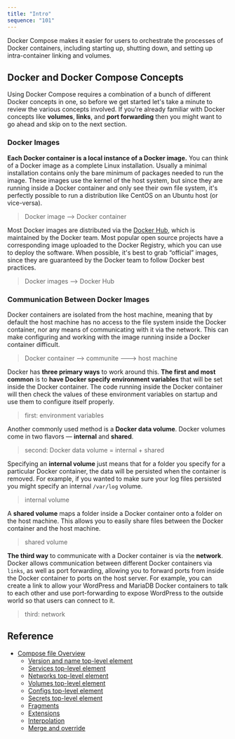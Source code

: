 ```yaml
---
title: "Intro"
sequence: "101"
---
```


Docker Compose makes it easier for users to orchestrate the processes of Docker containers,
including starting up, shutting down, and setting up intra-container linking and volumes.

## Docker and Docker Compose Concepts

Using Docker Compose requires a combination of a bunch of different Docker concepts in one,
so before we get started let's take a minute to review the various concepts involved.
If you're already familiar with Docker concepts like **volumes**, **links**, and **port forwarding**
then you might want to go ahead and skip on to the next section.

### Docker Images

**Each Docker container is a local instance of a Docker image.**
You can think of a Docker image as a complete Linux installation.
Usually a minimal installation contains only the bare minimum of packages needed to run the image.
These images use the kernel of the host system,
but since they are running inside a Docker container and only see their own file system,
it's perfectly possible to run a distribution like CentOS on an Ubuntu host (or vice-versa).

> Docker image --> Docker container

Most Docker images are distributed via the [Docker Hub](https://hub.docker.com/),
which is maintained by the Docker team.
Most popular open source projects have a corresponding image uploaded to the Docker Registry,
which you can use to deploy the software.
When possible, it's best to grab “official” images,
since they are guaranteed by the Docker team to follow Docker best practices.

> Docker images --> Docker Hub

### Communication Between Docker Images

Docker containers are isolated from the host machine,
meaning that by default the host machine has no access to the file system inside the Docker container,
nor any means of communicating with it via the network.
This can make configuring and working with the image running inside a Docker container difficult.

> Docker container --> communite ---> host machine

Docker has **three primary ways** to work around this.
**The first and most common** is to **have Docker specify environment variables**
that will be set inside the Docker container.
The code running inside the Docker container will then check the values of these environment variables on startup
and use them to configure itself properly.

> first: environment variables

Another commonly used method is a **Docker data volume**.
Docker volumes come in two flavors — **internal** and **shared**.

> second: Docker data volume = internal + shared

Specifying an **internal volume** just means that for a folder you specify for a particular Docker container,
the data will be persisted when the container is removed.
For example, if you wanted to make sure your log files persisted you might specify an internal `/var/log` volume.

> internal volume

A **shared volume** maps a folder inside a Docker container onto a folder on the host machine.
This allows you to easily share files between the Docker container and the host machine.

> shared volume

**The third way** to communicate with a Docker container is via the **network**.
Docker allows communication between different Docker containers via `links`,
as well as port forwarding, allowing you to forward ports from inside the Docker container to ports on the host server.
For example, you can create a link to allow your WordPress and MariaDB Docker containers
to talk to each other and use port-forwarding to expose WordPress to the outside world so that users can connect to it.

> third: network

## Reference

- [Compose file Overview](https://docs.docker.com/compose/compose-file/)
    - [Version and name top-level element](https://docs.docker.com/compose/compose-file/04-version-and-name/)
    - [Services top-level element](https://docs.docker.com/compose/compose-file/05-services/)
    - [Networks top-level element](https://docs.docker.com/compose/compose-file/06-networks/)
    - [Volumes top-level element](https://docs.docker.com/compose/compose-file/07-volumes/)
    - [Configs top-level element](https://docs.docker.com/compose/compose-file/08-configs/)
    - [Secrets top-level element](https://docs.docker.com/compose/compose-file/09-secrets/)
    - [Fragments](https://docs.docker.com/compose/compose-file/10-fragments/)
    - [Extensions](https://docs.docker.com/compose/compose-file/11-extension/)
    - [Interpolation](https://docs.docker.com/compose/compose-file/12-interpolation/)
    - [Merge and override](https://docs.docker.com/compose/compose-file/13-merge/)
